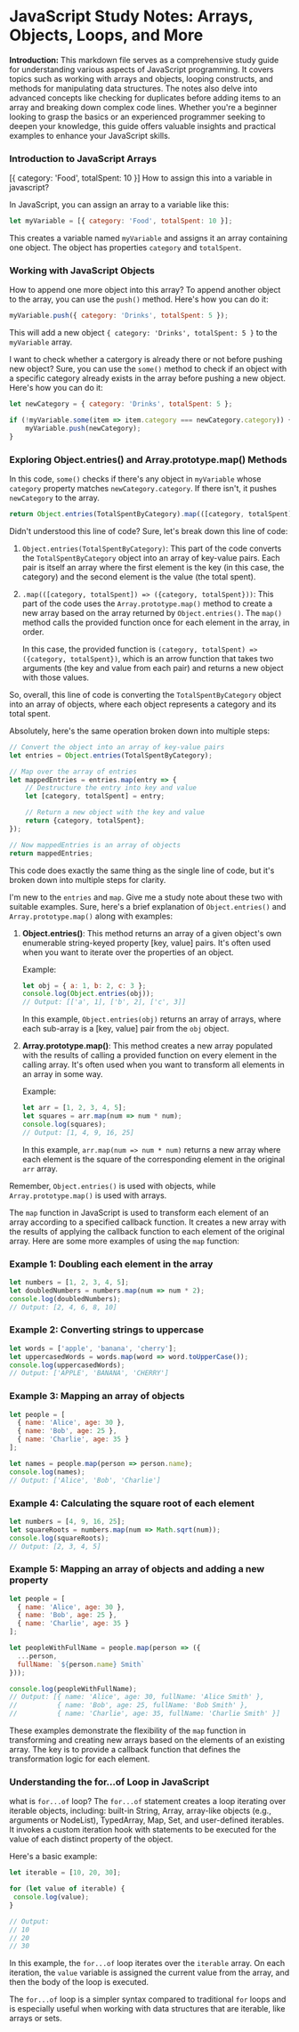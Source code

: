 # **JavaScript Study Notes: Arrays, Objects, Loops, and More**

**Introduction:** This markdown file serves as a comprehensive study guide for understanding various aspects of JavaScript programming. It covers topics such as working with arrays and objects, looping constructs, and methods for manipulating data structures. The notes also delve into advanced concepts like checking for duplicates before adding items to an array and breaking down complex code lines. Whether you're a beginner looking to grasp the basics or an experienced programmer seeking to deepen your knowledge, this guide offers valuable insights and practical examples to enhance your JavaScript skills.

### Introduction to JavaScript Arrays

[{ category: 'Food', totalSpent: 10 }]
How to assign this into a variable in javascript?

In JavaScript, you can assign an array to a variable like this:

```javascript
let myVariable = [{ category: 'Food', totalSpent: 10 }];
```

This creates a variable named `myVariable` and assigns it an array containing one object. The object has properties `category` and `totalSpent`.

### Working with JavaScript Objects

How to append one more object into this array?
To append another object to the array, you can use the `push()` method. Here's how you can do it:

```javascript
myVariable.push({ category: 'Drinks', totalSpent: 5 });
```

This will add a new object `{ category: 'Drinks', totalSpent: 5 }` to the `myVariable` array.

I want to check whether a catergory is already there or not before pushing new object?
Sure, you can use the `some()` method to check if an object with a specific category already exists in the array before pushing a new object. Here's how you can do it:

```javascript
let newCategory = { category: 'Drinks', totalSpent: 5 };

if (!myVariable.some(item => item.category === newCategory.category)) {
    myVariable.push(newCategory);
}
```
### Exploring Object.entries() and Array.prototype.map() Methods

In this code, `some()` checks if there's any object in `myVariable` whose `category` property matches `newCategory.category`. If there isn't, it pushes `newCategory` to the array.

```js
return Object.entries(TotalSpentByCategory).map(([category, totalSpent]) => ({category, totalSpent}));
```
Didn't understood this line of code?
Sure, let's break down this line of code:

1. `Object.entries(TotalSpentByCategory)`: This part of the code converts the `TotalSpentByCategory` object into an array of key-value pairs. Each pair is itself an array where the first element is the key (in this case, the category) and the second element is the value (the total spent).

2. `.map(([category, totalSpent]) => ({category, totalSpent}))`: This part of the code uses the `Array.prototype.map()` method to create a new array based on the array returned by `Object.entries()`. The `map()` method calls the provided function once for each element in the array, in order.

   In this case, the provided function is `(category, totalSpent) => ({category, totalSpent})`, which is an arrow function that takes two arguments (the key and value from each pair) and returns a new object with those values.

So, overall, this line of code is converting the `TotalSpentByCategory` object into an array of objects, where each object represents a category and its total spent.

Absolutely, here's the same operation broken down into multiple steps:

```javascript
// Convert the object into an array of key-value pairs
let entries = Object.entries(TotalSpentByCategory);

// Map over the array of entries
let mappedEntries = entries.map(entry => {
    // Destructure the entry into key and value
    let [category, totalSpent] = entry;

    // Return a new object with the key and value
    return {category, totalSpent};
});

// Now mappedEntries is an array of objects
return mappedEntries;
```

This code does exactly the same thing as the single line of code, but it's broken down into multiple steps for clarity.

I'm new to the ```entries``` and ```map```. Give me a study note about these two with suitable examples.
Sure, here's a brief explanation of `Object.entries()` and `Array.prototype.map()` along with examples:

1. **Object.entries()**: This method returns an array of a given object's own enumerable string-keyed property [key, value] pairs. It's often used when you want to iterate over the properties of an object.

   Example:
   ```javascript
   let obj = { a: 1, b: 2, c: 3 };
   console.log(Object.entries(obj));
   // Output: [['a', 1], ['b', 2], ['c', 3]]
   ```
   In this example, `Object.entries(obj)` returns an array of arrays, where each sub-array is a [key, value] pair from the `obj` object.

2. **Array.prototype.map()**: This method creates a new array populated with the results of calling a provided function on every element in the calling array. It's often used when you want to transform all elements in an array in some way.

   Example:
   ```javascript
   let arr = [1, 2, 3, 4, 5];
   let squares = arr.map(num => num * num);
   console.log(squares);
   // Output: [1, 4, 9, 16, 25]
   ```
   In this example, `arr.map(num => num * num)` returns a new array where each element is the square of the corresponding element in the original `arr` array.

Remember, `Object.entries()` is used with objects, while `Array.prototype.map()` is used with arrays.

The `map` function in JavaScript is used to transform each element of an array according to a specified callback function. It creates a new array with the results of applying the callback function to each element of the original array. Here are some more examples of using the `map` function:

### Example 1: Doubling each element in the array

```javascript
let numbers = [1, 2, 3, 4, 5];
let doubledNumbers = numbers.map(num => num * 2);
console.log(doubledNumbers);
// Output: [2, 4, 6, 8, 10]
```

### Example 2: Converting strings to uppercase

```javascript
let words = ['apple', 'banana', 'cherry'];
let uppercasedWords = words.map(word => word.toUpperCase());
console.log(uppercasedWords);
// Output: ['APPLE', 'BANANA', 'CHERRY']
```

### Example 3: Mapping an array of objects

```javascript
let people = [
  { name: 'Alice', age: 30 },
  { name: 'Bob', age: 25 },
  { name: 'Charlie', age: 35 }
];

let names = people.map(person => person.name);
console.log(names);
// Output: ['Alice', 'Bob', 'Charlie']
```

### Example 4: Calculating the square root of each element

```javascript
let numbers = [4, 9, 16, 25];
let squareRoots = numbers.map(num => Math.sqrt(num));
console.log(squareRoots);
// Output: [2, 3, 4, 5]
```

### Example 5: Mapping an array of objects and adding a new property

```javascript
let people = [
  { name: 'Alice', age: 30 },
  { name: 'Bob', age: 25 },
  { name: 'Charlie', age: 35 }
];

let peopleWithFullName = people.map(person => ({
  ...person,
  fullName: `${person.name} Smith`
}));

console.log(peopleWithFullName);
// Output: [{ name: 'Alice', age: 30, fullName: 'Alice Smith' },
//          { name: 'Bob', age: 25, fullName: 'Bob Smith' },
//          { name: 'Charlie', age: 35, fullName: 'Charlie Smith' }]
```

These examples demonstrate the flexibility of the `map` function in transforming and creating new arrays based on the elements of an existing array. The key is to provide a callback function that defines the transformation logic for each element.

### Understanding the for...of Loop in JavaScript

what is ```for...of``` loop?
The `for...of` statement creates a loop iterating over iterable objects, including: built-in String, Array, array-like objects (e.g., arguments or NodeList), TypedArray, Map, Set, and user-defined iterables. It invokes a custom iteration hook with statements to be executed for the value of each distinct property of the object.

Here's a basic example:

```javascript
let iterable = [10, 20, 30];

for (let value of iterable) {
 console.log(value);
}

// Output:
// 10
// 20
// 30
```

In this example, the `for...of` loop iterates over the `iterable` array. On each iteration, the `value` variable is assigned the current value from the array, and then the body of the loop is executed.

The `for...of` loop is a simpler syntax compared to traditional `for` loops and is especially useful when working with data structures that are iterable, like arrays or sets.